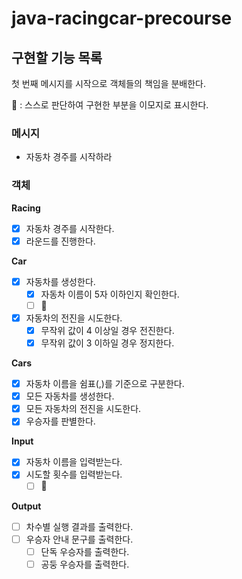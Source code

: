 # java-racingcar-precourse

## 구현할 기능 목록

첫 번째 메시지를 시작으로 객체들의 책임을 분배한다.

👀 : 스스로 판단하여 구현한 부분을 이모지로 표시한다.

### 메시지

- 자동차 경주를 시작하라

### 객체

**Racing**

- [x]  자동차 경주를 시작한다.
- [x]  라운드를 진행한다.

**Car**

- [x]  자동차를 생성한다.
    - [x]  자동차 이름이 5자 이하인지 확인한다.
    - [ ]  👀
- [x]  자동차의 전진을 시도한다.
    - [x]  무작위 값이 4 이상일 경우 전진한다.
    - [x]  무작위 값이 3 이하일 경우 정지한다.

**Cars**

- [x]  자동차 이름을 쉼표(,)를 기준으로 구분한다.
- [x]  모든 자동차를 생성한다.
- [x]  모든 자동차의 전진을 시도한다.
- [x]  우승자를 판별한다.

**Input**

- [x]  자동차 이름을 입력받는다.
- [x]  시도할 횟수를 입력받는다.
    - [ ] 👀

**Output**

- [ ]  차수별 실행 결과를 출력한다.
- [ ]  우승자 안내 문구를 출력한다.
    - [ ]  단독 우승자를 출력한다.
    - [ ]  공둥 우승자를 출력한다.
